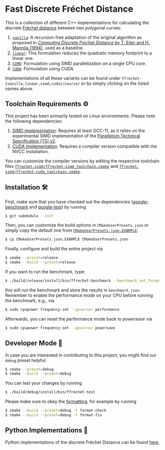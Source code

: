# Fast Discrete Fréchet Distance 

This is a collection of different C++ implementations for calculating the discrete [Fréchet distance](https://en.wikipedia.org/wiki/Fr%C3%A9chet_distance) between two polygonal curves:

1. [`vanilla`](ffrechet-vanilla/source/ffrechet-vanilla.cpp): A recursion-free adaptation of the original algorithm as proposed in [_Computing Discrete Fréchet Distance_ by T. Eiter and H. Mannila (1994)][vanilla], used as a baseline.
1. [`linear`](ffrechet-linear/source/ffrechet-linear.cpp): This formulation reduces the quadratic memory footprint to a linear one.
1. [`SIMD`](ffrechet-simd/source/ffrechet-simd.cpp): Formulation using SIMD parallelization on a single CPU core.
1. [`CUDA`](ffrechet-cuda/source/ffrechet-cuda.cu): Formulation using CUDA.

Implementations of all these variants can be found under `ffrechet-{vanilla,linear,simd,cuda}/source/` or by simply clicking on the listed names above.

## Toolchain Requirements ⚙️

This project has been primarily tested on Linux environments. Please note the following dependencies:

1. [SIMD implementation][ffrechet-simd_toolchain.cmake]: Requires at least GCC-11, as it relies on the experimental SIMD implementation of the [Parallelism Technical Specification (TS) v2][std::experimental::simd].
2. [CUDA implementation][ffrechet-cuda_toolchain.cmake]: Requires a compiler version compatible with the NVCC installation.

You can customize the compiler versions by editing the respective toolchain files [`ffrechet-simd/ffrechet-simd_toolchain.cmake`][ffrechet-simd_toolchain.cmake] and [`ffrechet-simd/ffrechet-cuda_toolchain.cmake`][ffrechet-cuda_toolchain.cmake].

## Installation 🛠️

First, make sure that you have checked out the dependencies ([google-benchmark][google-benchmark] and [google-test][google-test]) by running
```bash
$ git submodule --init
```

Then, you can customize the build options in `CMakeUserPresets.json` or simply copy the default one from [`CMakeUserPresets.json.EXAMPLE`](CMakeUserPresets.json.EXAMPLE):
```bash
$ cp CMakeUserPresets.json.EXAMPLE CMakeUserPresets.json
```

Finally, configure and build the entire project via
```bash
$ cmake --preset=release
$ cmake --build --preset=release
```

If you want to run the benchmark, type:
```bash
$ ./build/release/install/bin/ffrechet-benchmark --benchmark_out_format=json --benchmark_out=benchmark.json
```
this will run the benchmark and store the results in `benchmark.json`.
Remember to enable the performance mode on your CPU before running the benchmark, e.g., via
```bash
$ sudo cpupower frequency-set --governor performance
```

Afterwards, you can reset the performance mode back to _powersave_ via 
```bash
$ sudo cpupower frequency-set --governor powersave
```

## Developer Mode 👷

In case you are interested in contributing to this project, you might find our `debug` preset helpful:
```bash
$ cmake --preset=debug
$ cmake --build --preset=debug
```

You can test your changes by running

```bash
$ ./build/debug/install/bin/ffrechet-test
```

Please make sure to obey the [formatting](.clang-format), for example by running
```bash
$ cmake --build --preset=debug -t format-check
$ cmake --build --preset=debug -t format-fix
```

## Python Implementations 🐍

Python implementations of the discrete Fréchet Distance can be found [here][fast_frechet-python].

[vanilla]: http://www.kr.tuwien.ac.at/staff/eiter/et-archive/cdtr9464.pdf
[std::experimental::simd]: https://en.cppreference.com/w/cpp/experimental/simd
[ffrechet-simd_toolchain.cmake]: ffrechet-simd/ffrechet-simd_toolchain.cmake 
[ffrechet-cuda_toolchain.cmake]: ffrechet-cuda/ffrechet-cuda_toolchain.cmake 
[google-benchmark]: https://github.com/google/benchmark
[google-test]: https://github.com/google/googletest
[fast_frechet-python]: https://github.com/avitase/fast_frechet-python
